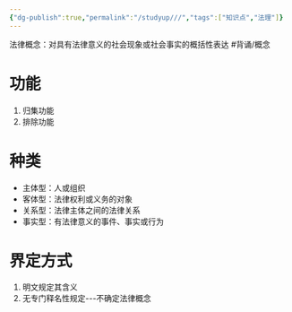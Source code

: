 ```yaml
---
{"dg-publish":true,"permalink":"/studyup///","tags":["知识点","法理"]}
---
```


法律概念：对具有法律意义的社会现象或社会事实的概括性表达 #背诵/概念 
# 功能
1. 归集功能
2. 排除功能
# 种类
- 主体型：人或组织
- 客体型：法律权利或义务的对象
- 关系型：法律主体之间的法律关系
- 事实型：有法律意义的事件、事实或行为
# 界定方式
1. 明文规定其含义
2. 无专门释名性规定---不确定法律概念